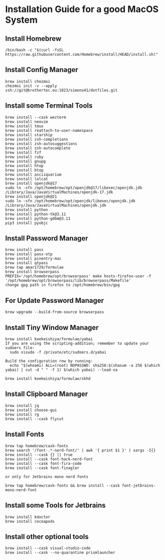 # Installation Guide for a good MacOS System
## Install Homebrew
~~~
/bin/bash -c "$(curl -fsSL https://raw.githubusercontent.com/Homebrew/install/HEAD/install.sh)"
~~~

## Install Config Manager

~~~
brew install chezmoi
chezmoi init -v --apply ssh://git@brothertec.eu:1023/simono41/dotfiles.git
~~~

## Install some Terminal Tools
~~~
brew install --cask wezterm
brew install neovim
brew install tmux
brew install reattach-to-user-namespace
brew install starship
brew install zsh-completions
brew install zsh-autosuggestions
brew install zsh-autocomplete
brew install fzf
brew install ruby
brew install gnupg
brew install htop
brew install btop
brew install asciiquarium
brew install lolcat
brew install openjdk@17
sudo ln -sfn /opt/homebrew/opt/openjdk@17/libexec/openjdk.jdk /Library/Java/JavaVirtualMachines/openjdk-17.jdk
brew install openjdk@21
sudo ln -sfn /opt/homebrew/opt/openjdk/libexec/openjdk.jdk /Library/Java/JavaVirtualMachines/openjdk.jdk
brew install python
brew install python-tk@3.11
brew install python-gdbm@3.11
pip3 install pyobjc
~~~

## Install Password Manager
~~~
brew install pass
brew install pass-otp
brew install pinentry-mac
brew install qtpass
brew tap amar1729/formulae
brew install browserpass
PREFIX='/opt/homebrew/opt/browserpass' make hosts-firefox-user -f '/opt/homebrew/opt/browserpass/lib/browserpass/Makefile'
change gpg path in firefox to /opt/homebrew/bin/gpg
~~~
## For Update Password Manager
~~~
brew upgrade --build-from-source browserpass
~~~

## Install Tiny Window Manager
~~~
brew install koekeishiya/formulae/yabai
If you are using the scripting-addition; remember to update your sudoers file:
  sudo visudo -f /private/etc/sudoers.d/yabai

Build the configuration row by running:
  echo "$(whoami) ALL=(root) NOPASSWD: sha256:$(shasum -a 256 $(which yabai) | cut -d " " -f 1) $(which yabai) --load-sa

brew install koekeishiya/formulae/skhd
~~~

## Install Clipboard Manager
~~~
brew install jq
brew install choose-gui
brew install rg
brew install --cask flycut
~~~

## Install Fonts
~~~
brew tap homebrew/cask-fonts
brew search '/font-.*-nerd-font/' | awk '{ print $1 }' | xargs -I{} brew install --cask {} || true
brew install --cask font-hack-nerd-font
brew install --cask font-fira-code
brew install --cask font-finagler

or only for Jetbrains mono nerd fonts

brew tap homebrew/cask-fonts && brew install --cask font-jetbrains-mono-nerd-font
~~~

## Install some Tools for Jetbrains
~~~
brew install kdoctor
brew install cocoapods
~~~

## Install other optional tools
~~~
brew install --cask visual-studio-code
brew install --cask --no-quarantine prismlauncher
~~~

